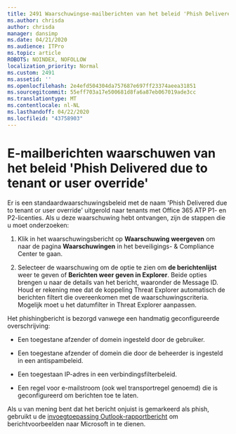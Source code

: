 ```yaml
---
title: 2491 Waarschuwingse-mailberichten van het beleid 'Phish Delivered due to tenant or user override'
ms.author: chrisda
author: chrisda
manager: dansimp
ms.date: 04/21/2020
ms.audience: ITPro
ms.topic: article
ROBOTS: NOINDEX, NOFOLLOW
localization_priority: Normal
ms.custom: 2491
ms.assetid: ''
ms.openlocfilehash: 2e4efd504304da757687e697ff23374aeea31851
ms.sourcegitcommit: 55eff703a17e500681d8fa6a87eb067019ade3cc
ms.translationtype: MT
ms.contentlocale: nl-NL
ms.lasthandoff: 04/22/2020
ms.locfileid: "43758903"
---
```

# <a name="alert-email-messages-from-the-phish-delivered-due-to-tenant-or-user-override-policy"></a>E-mailberichten waarschuwen van het beleid 'Phish Delivered due to tenant or user override'

Er is een standaardwaarschuwingsbeleid met de naam 'Phish Delivered due to tenant or user override' uitgerold naar tenants met Office 365 ATP P1- en P2-licenties. Als u deze waarschuwing hebt ontvangen, zijn de stappen die u moet onderzoeken:

1. Klik in het waarschuwingsbericht op **Waarschuwing weergeven** om naar de pagina **Waarschuwingen** in het beveiligings- & Compliance Center te gaan.

2. Selecteer de waarschuwing om de optie te zien om **de berichtenlijst** weer te geven of **Berichten weer geven in Explorer**. Beide opties brengen u naar de details van het bericht, waaronder de Message ID. Houd er rekening mee dat de koppeling Threat Explorer automatisch de berichten filtert die overeenkomen met de waarschuwingscriteria. Mogelijk moet u het datumfilter in Threat Explorer aanpassen.

Het phishingbericht is bezorgd vanwege een handmatig geconfigureerde overschrijving:

- Een toegestane afzender of domein ingesteld door de gebruiker.

- Een toegestane afzender of domein die door de beheerder is ingesteld in een antispambeleid.

- Een toegestaan IP-adres in een verbindingsfilterbeleid.

- Een regel voor e-mailstroom (ook wel transportregel genoemd) die is geconfigureerd om berichten toe te laten.

Als u van mening bent dat het bericht onjuist is gemarkeerd als phish, gebruikt u de [invoegtoepassing Outlook-rapportbericht](https://support.office.com/article/b5caa9f1-cdf3-4443-af8c-ff724ea719d2) om berichtvoorbeelden naar Microsoft in te dienen.
